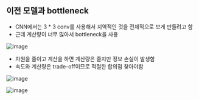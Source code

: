 ## 이전 모델과 bottleneck

* CNN에서는 3 * 3 conv를 사용해서 지역적인 것을 전체적으로 보게 만들려고 함
* 근데 계산량이 너무 많아서 bottleneck을 사용

![image](https://user-images.githubusercontent.com/63588046/164141119-ea986300-e936-4bf9-93bc-a3b3169b00c1.png)

* 차원을 줄이고 계산을 하면 계산량은 줄지만 정보 손실이 발생함
* 속도와 계산량은 trade-off이므로 적절한 합의점 찾아야함

![image](https://user-images.githubusercontent.com/63588046/164141286-07f5ce3a-b2e9-43b3-97f1-4f412e453c85.png)


![image](https://user-images.githubusercontent.com/63588046/164141428-db0af6fd-14ef-4fdd-a5b9-47f0f953f150.png)
